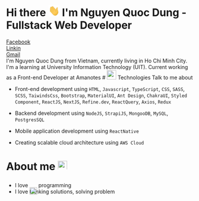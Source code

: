 # Hi there <img src="https://raw.githubusercontent.com/ABSphreak/ABSphreak/master/gifs/Hi.gif" width="30px" height="30px"/> I'm Nguyen Quoc Dung - Fullstack Web Developer

<div><a href="https://www.facebook.com/profile.php?id=100012657915092">Facebook</a> </div>
<div><a href="https://www.linkedin.com/in/nguyen-dung-aa9670237/">Linkin</a> </div>
<div><a href="https://www.facebook.com/profile.php?id=100012657915092">Gmail</a> </div>
I'm Nguyen Quoc Dung from Vietnam, currently living in Ho Chi Minh City. I'm a learning at University Information Technology (UIT). Current working as a Front-end Developer at Amanotes
# <img src="https://github.githubassets.com/images/icons/emoji/unicode/26a1.png" width="25px" height="25px"/> Technologies
Talk to me about

- Front-end development using `HTML`, `Javascript`, `TypeScript`, `CSS`, `SASS`, `SCSS`, `TaiwindsCss`, `Bootstrap`, `MaterialUI`, `Ant Design`, `ChakraUI`, `Styled Component`, `ReactJS`, `NextJS`, `Refine.dev`, `ReactQuery`, `Axios`, `Redux`

- Backend development using `NodeJS`, `StrapiJS`, `MongooDB`, `MySQL`, `PostgresSQL`

- Mobile application development using `ReactNative`

- Creating scalable cloud architecture using `AWS Cloud`


# About me <img src="https://github.githubassets.com/images/icons/emoji/unicode/1f914.png" width="25px" height="25px" margin="-4px"/>

- I love <img src="https://github.githubassets.com/images/icons/emoji/unicode/2764.png" width="20px" height="20px" style="transform:translate(0px, 20px)" /> programming
- I love thinking solutions, solving problem
